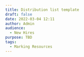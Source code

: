 ```yaml
---
title: Distribution list template
draft: false
date: 2022-03-04 12:11
author: Admin
audience:
  - New Hires
purpose: TBD
tags:
  - Marking Resources
---
```

